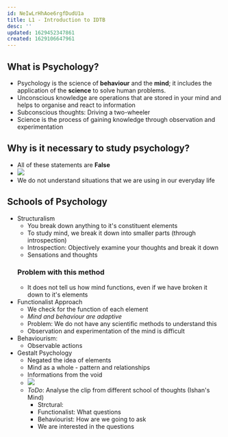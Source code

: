 ```yaml
---
id: NeIwLrHhAoe6rgfDudU1a
title: L1 - Introduction to IDTB 
desc: ''
updated: 1629452347861
created: 1629106647961
---
```

## What is Psychology? 
* Psychology is the science of **behaviour** and the **mind**; it includes the application of the **science** to solve human problems.
* Unconscious knowledge are operations that are stored in your mind and helps to organise and react to information
* Subconscious thoughts: Driving a two-wheeler
* Science is the process of gaining knowledge through observation and experimentation 
## Why is it necessary to study psychology? 
* All of these statements are **False**
* ![](/assets/images/2021-08-16-18-50-01.png)
* We do not understand situations that we are using in our everyday life
## Schools of Psychology 
* Structuralism 
  * You break down anything to it's constituent elements 
  * To study mind, we break it down into smaller parts (through introspection)
  * Introspection: Objectively examine your thoughts and break it down 
  * Sensations and thoughts
  ### Problem with this method
  * It does not tell us how mind functions, even if we have broken it down to it's elements
* Functionalist Approach 
  * We check for the function of each element 
  * _Mind and behaviour are adaptive_
  * Problem: We do not have any scientific methods to understand this 
  * Observation and experimentation of the mind is difficult 
* Behaviourism: 
  * Observable actions 
* Gestalt Psychology 
  * Negated the idea of elements
  * Mind as a whole - pattern and relationships 
  * Informations from the void
  * ![](/assets/images/2021-08-20-15-02-41.png)
  * _ToDo_: Analyse the clip from different school of thoughts (Ishan's Mind)
    * Strctural: 
    * Functionalist: What questions
    * Behaviourist: How are we going to ask
    * We are interested in the questions

